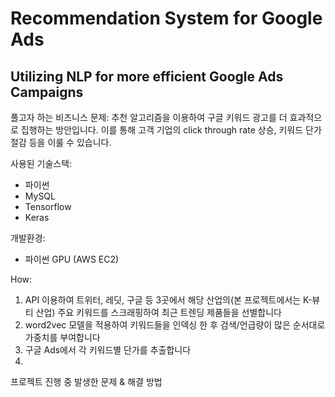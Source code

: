 # Recommendation System for Google Ads
## Utilizing NLP for more efficient Google Ads Campaigns 

풀고자 하는 비즈니스 문제: 추천 알고리즘을 이용하여 구글 키워드 광고를 더 효과적으로 집행하는 방안입니다. 이를 통해 고객 기업의 click through rate 상승, 키워드 단가 절감 등을 이룰 수 있습니다. 

사용된 기술스택: 
- 파이썬
- MySQL
- Tensorflow
- Keras

개발환경:
- 파이썬 GPU (AWS EC2)

How: 
1. API 이용하여 트위터, 레딧, 구글 등 3곳에서 해당 산업의(본 프로젝트에서는 K-뷰티 산업) 주요 키워드를 스크래핑하여 최근 트렌딩 제품들을 선별합니다
2. word2vec 모델을 적용하여 키워드들을 인덱싱 한 후 검색/언급량이 많은 순서대로 가중치를 부여합니다
3. 구글 Ads에서 각 키워드별 단가를 추출합니다
4. 

프로젝트 진행 중 발생한 문제 & 해결 방법
